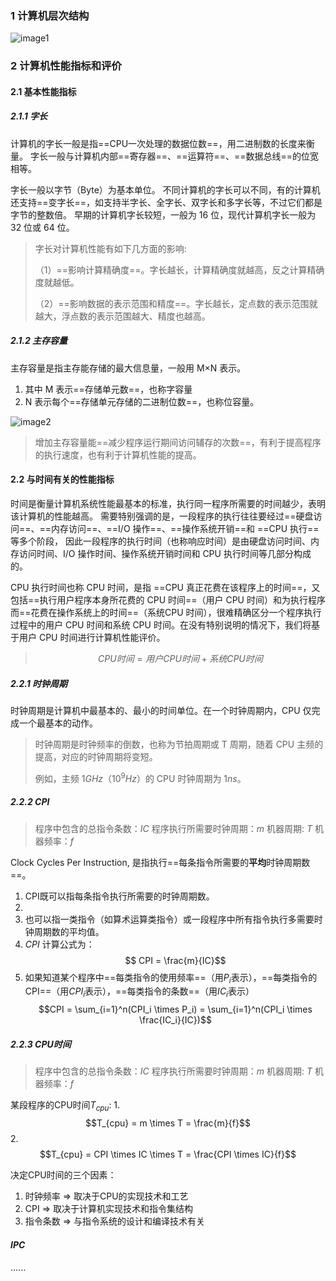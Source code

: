 ### 1 计算机层次结构

![image1](..\pic\image1.png)



### 2 计算机性能指标和评价

#### 2.1 基本性能指标

##### 2.1.1 字长

计算机的字长一般是指==CPU一次处理的数据位数==，用二进制数的长度来衡量。
字长一般与计算机内部==寄存器==、==运算符==、==数据总线==的位宽相等。

字长一般以字节（Byte）为基本单位。
不同计算机的字长可以不同，有的计算机还支持==变字长==，如支持半字长、全字长、双字长和多字长等，不过它们都是字节的整数倍。
早期的计算机字长较短，一般为 16 位，现代计算机字长一般为 32 位或 64 位。

> 字长对计算机性能有如下几方面的影响:
>
> （1）==影响计算精确度==。字长越长，计算精确度就越高，反之计算精确度就越低。
>
> （2）==影响数据的表示范围和精度==。字长越长，定点数的表示范围就越大，浮点数的表示范围越大、精度也越高。



##### 2.1.2 主存容量

主存容量是指主存能存储的最大信息量，一般用 M×N 表示。

1. 其中 M 表示==存储单元数==，也称字容量
2. N 表示每个==存储单元存储的二进制位数==，也称位容量。

![image2](..\pic\image2.png)

> 增加主存容量能==减少程序运行期间访问辅存的次数==，有利于提高程序的执行速度，也有利于计算机性能的提高。



#### 2.2 与时间有关的性能指标

时间是衡量计算机系统性能最基本的标准，执行同一程序所需要的时间越少，表明该计算机的性能越高。
需要特别强调的是，一段程序的执行往往要经过==硬盘访问==、==内存访问==、==I/O 操作==、==操作系统开销==和 ==CPU 执行==等多个阶段，
因此一段程序的执行时间（也称响应时间）是由硬盘访问时间、内存访问时间、I/O 操作时间、操作系统开销时间和 CPU 执行时间等几部分构成的。

CPU 执行时间也称 CPU 时间，是指 ==CPU 真正花费在该程序上的时间==，又包括==执行用户程序本身所花费的 CPU 时间==（用户 CPU 时间）和为执行程序而==花费在操作系统上的时间==（系统CPU 时间），很难精确区分一个程序执行过程中的用户 CPU 时间和系统 CPU 时间。在没有特别说明的情况下，我们将基于用户 CPU 时间进行计算机性能评价。

> $$CPU时间 = 用户CPU时间 + 系统CPU时间$$



##### 2.2.1 时钟周期

时钟周期是计算机中最基本的、最小的时间单位。在一个时钟周期内，CPU 仅完成一个最基本的动作。

> 时钟周期是时钟频率的倒数，也称为节拍周期或 T 周期，随着 CPU 主频的提高，对应的时钟周期将变短。
>
> 例如，主频 $1GHz$（$10^9 Hz$）的 CPU 时钟周期为 $1ns$。



##### 2.2.2 CPI

> 程序中包含的总指令条数：$IC$
> 程序执行所需要时钟周期：$m$
> 机器周期: $T$
> 机器频率：$f$

Clock Cycles Per Instruction, 是指执行==每条指令所需要的**平均**时钟周期数==。

1. CPI既可以指每条指令执行所需要的时钟周期数。
2. 
3. 也可以指一类指令（如算术运算类指令）或一段程序中所有指令执行多需要时钟周期数的平均值。
4. $CPI$ 计算公式为：$$ CPI = \frac{m}{IC}$$
5. 如果知道某个程序中==每类指令的使用频率==（用$P_i$表示），==每类指令的CPI==（用$CPI_i$表示），==每类指令的条数==（用$IC_i$表示）
   $$CPI = \sum_{i=1}^n(CPI_i \times P_i) = \sum_{i=1}^n(CPI_i \times \frac{IC_i}{IC})$$



##### 2.2.3 CPU时间

>  程序中包含的总指令条数：$IC$
> 程序执行所需要时钟周期：$m$
> 机器周期: $T$
> 机器频率：$f$

某段程序的CPU时间$T_{cpu}$:
 	1. $$T_{cpu} = m \times T = \frac{m}{f}$$
 	2. $$T_{cpu} = CPI \times IC \times T = \frac{CPI \times IC}{f}$$



决定CPU时间的三个因素：

1. 时钟频率 => 取决于CPU的实现技术和工艺
2. CPI => 取决于计算机实现技术和指令集结构
3. 指令条数 => 与指令系统的设计和编译技术有关



##### IPC

······
